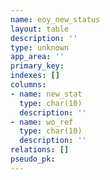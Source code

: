 ```yaml
---
name: eoy_new_status
layout: table
description: ''
type: unknown
app_area: ''
primary_key: 
indexes: []
columns:
- name: new_stat
  type: char(10)
  description: ''
- name: wo_ref
  type: char(10)
  description: ''
relations: []
pseudo_pk: 
---
```


